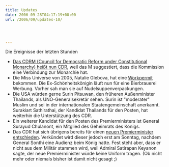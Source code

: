 ```yaml
---
title: Updates
date: 2006-09-28T04:17:19+00:00
url: /2006/09/updates-10/




---
```

Die Ereignisse der letzten Stunden

* [Das <span class="caps">CDRM</span> (Council for Democratic Reform under Constitutional Monarchy) heißt nun CDR][1], weil das M suggestiert, dass die Kommission eine Verbindung zur Monarchie hat.
* Die Miss Universe von 2005, Natalie Glebova, hat eine [Workpermit][2] bekommen. Die Ex-Schönheitskönigin läuft nun für eine Bierbrauerei Werbung. Vorher sah man sie auf Nudelsuppenverpackungen.
* Die <span class="caps">USA</span> würden gerne Surin Pitsuwan, den früheren Außenminister Thailands, als UNO-Generalsekretär sehen. Surin ist "moderater" Muslim und sei in der internationalen Staatengemeinschaft anerkannt. Surakiart Sathirathai, der Kandidat Thailands für den Posten, hat weiterhin die Unterstützung des <span class="caps">CDR</span>.
* Ein weiterer Kandidat für den Posten des Premierministers ist General Surayud Chulanont, ein Mitglied des Geheimrats des Königs.
* Das <span class="caps">CDR</span> hat sich übrigens bereits für einen [neuen Premierminister entschieden][3]. Verkündet wird dieser jedoch erst am Sonntag, nachdem General Sonthi eine Audienz beim König hatte. Fest steht aber, dass er nicht aus dem Militär stammen wird, weil Admiral Satirapan Keyanon sagte, der neue Premierminister würde keine Uniform tragen. (Ob nicht mehr oder niemals bisher ist damit nicht gesagt ;)

 [1]: http://www.nationmultimedia.com/breakingnews/read.php?newsid=30014778 "Council for Democratic Reform"
 [2]: http://www.nationmultimedia.com/breakingnews/read.php?newsid=30014782
 [3]: http://www.nationmultimedia.com/2006/09/28/headlines/headlines_30014872.php
